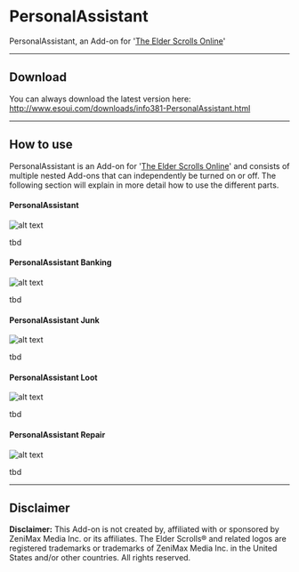 # PersonalAssistant
PersonalAssistant, an Add-on for '[The Elder Scrolls Online](https://www.elderscrollsonline.com/ "Home - The Elder Scrolls Online")'

***

## Download
You can always download the latest version here: http://www.esoui.com/downloads/info381-PersonalAssistant.html


***

## How to use
PersonalAssistant is an Add-on for '[The Elder Scrolls Online](https://www.elderscrollsonline.com/ "Home - The Elder Scrolls Online")' and consists of multiple nested Add-ons that can independently be turned on or off. The following section will explain in more detail how to use the different parts. 

#### PersonalAssistant
![alt text][pag-menu]

tbd

#### PersonalAssistant Banking
![alt text][pab-menu]

tbd

#### PersonalAssistant Junk
![alt text][paj-menu]

tbd

#### PersonalAssistant Loot
![alt text][pal-menu]

tbd

#### PersonalAssistant Repair
![alt text][par-menu]

tbd




***

## Disclaimer

**Disclaimer:**
This Add-on is not created by, affiliated with or sponsored by ZeniMax Media Inc. or its affiliates. The Elder Scrolls® and related logos are registered trademarks or trademarks of ZeniMax Media Inc. in the United States and/or other countries. All rights reserved.


[pag-menu]: ./info/images/PAG.png "PersonalAssistant General Menu"
[pab-menu]: ./info/images/PAB.png "PersonalAssistant Banking Menu"
[paj-menu]: ./info/images/PAJ.png "PersonalAssistant Junk Menu"
[pal-menu]: ./info/images/PAL.png "PersonalAssistant Loot Menu"
[par-menu]: ./info/images/PAR.png "PersonalAssistant Repair Menu"